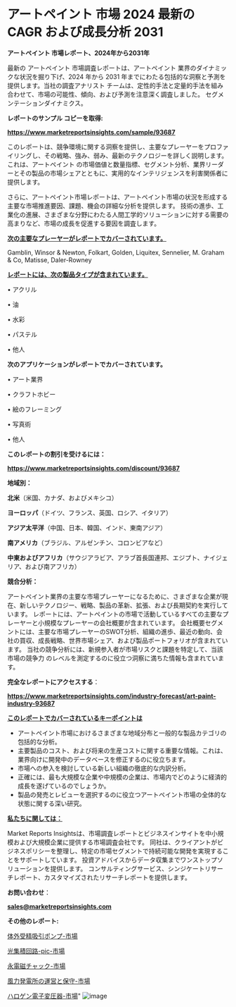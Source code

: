 # アートペイント 市場 2024 最新の CAGR および成長分析 2031

<strong>アートペイント 市場レポート、2024年から2031年</strong>

最新の アートペイント 市場調査レポートは、アートペイント 業界のダイナミックな状況を掘り下げ、2024 年から 2031 年までにわたる包括的な洞察と予測を提供します。当社の調査アナリスト チームは、定性的手法と定量的手法を組み合わせて、市場の可能性、傾向、および予測を注意深く調査しました。 セグメンテーションダイナミクス。



<strong>レポートのサンプル コピーを取得:</strong> <a href=https://www.marketreportsinsights.com/sample/93687>

<strong><u>https://www.marketreportsinsights.com/sample/93687</u></strong></a>

このレポートは、競争環境に関する洞察を提供し、主要なプレーヤーをプロファイリングし、その戦略、強み、弱み、最新のテクノロジーを詳しく説明します。 これは、アートペイント の市場価値と数量指標、セグメント分析、業界リーダーとその製品の市場シェアとともに、実用的なインテリジェンスを利害関係者に提供します。

さらに、アートペイント市場レポートは、アートペイント市場の状況を形成する主要な市場推進要因、課題、機会の詳細な分析を提供します。 技術の進歩、工業化の進展、さまざまな分野にわたる人間工学的ソリューションに対する需要の高まりなど、市場の成長を促進する要因を調査します。



<strong><u>次の主要なプレーヤーがレポートでカバーされています。</u></strong>

Gamblin, Winsor & Newton, Folkart, Golden, Liquitex, Sennelier, M. Graham & Co, Matisse, Daler-Rowney



<strong><u><b>レポートには、次の製品タイプが含まれています。</b></u></strong>

• アクリル

• 油

• 水彩

• パステル

• 他人



<strong><b>次のアプリケーションがレポートでカバーされています。</b></strong>

• アート業界

• クラフトホビー

• 絵のフレーミング

• 写真術

• 他人



<strong><b>このレポートの割引を受けるには：</b></strong><a href=https://www.marketreportsinsights.com/discount/93687>

<strong><u>https://www.marketreportsinsights.com/discount/93687</u></strong></a>



<strong>地域別：</strong>



<strong>北米</strong>（米国、カナダ、およびメキシコ）



<strong>ヨーロッパ</strong>（ドイツ、フランス、英国、ロシア、イタリア）



<strong>アジア太平洋</strong>（中国、日本、韓国、インド、東南アジア）



<strong>南アメリカ</strong>（ブラジル、アルゼンチン、コロンビアなど）



<strong>中東およびアフリカ</strong>（サウジアラビア、アラブ首長国連邦、エジプト、ナイジェリア、および南アフリカ）



<strong>競合分析：</strong>

アートペイント業界の主要な市場プレーヤーになるために、さまざまな企業が現在、新しいテクノロジー、戦略、製品の革新、拡張、および長期契約を実行しています。 レポートには、アートペイントの市場で活動しているすべての主要なプレーヤーと小規模なプレーヤーの会社概要が含まれています。 会社概要セグメントには、主要な市場プレーヤーのSWOT分析、組織の進歩、最近の動向、会社の買収、成長戦略、世界市場シェア、および製品ポートフォリオが含まれています。 当社の競争分析には、新規参入者が市場リスクと課題を特定して、当該市場の競争力 のレベルを測定するのに役立つ洞察に満ちた情報も含まれています。



<strong>完全なレポートにアクセスする</strong>：

<a href=https://www.marketreportsinsights.com/industry-forecast/art-paint-industry-93687>

<strong><u>https://www.marketreportsinsights.com/industry-forecast/art-paint-industry-93687</u></strong></a>



<strong><u><b>このレポートでカバーされているキーポイントは</b></u></strong>
<ul>
  <li>アートペイント市場におけるさまざまな地域分布と一般的な製品カテゴリの包括的な分析。</li>
  <li>主要製品のコスト、および将来の生産コストに関する重要な情報。これは、業界向けに開発中のデータベースを修正するのに役立ちます。</li>
  <li>市場への参入を検討している新しい組織の徹底的な内訳分析。</li>
  <li>正確には、最も大規模な企業や中規模の企業は、市場内でどのように経済的成長を遂げているのでしょうか。</li>
  <li>製品の発売とレビューを選択するのに役立つアートペイント市場の全体的な状態に関する深い研究。</li>
</ul>


<strong><u><b>私たちに関しては：</b></u></strong>

Market Reports Insightsは、市場調査レポートとビジネスインサイトを中小規模および大規模企業に提供する市場調査会社です。 同社は、クライアントがビジネスポリシーを整理し、特定の市場セグメントで持続可能な開発を実現することをサポートしています。 投資アドバイスからデータ収集までワンストップソリューションを提供します。 コンサルティングサービス、シンジケートリサーチレポート、カスタマイズされたリサーチレポートを提供します。



<strong><b>お問い合わせ</b></strong>：

<a href=mailto:sales@marketreportsinsights.com>

<strong><u>sales@marketreportsinsights.com</u></strong></a>



<strong>その他のレポート:</strong>

<a href=https://www.linkedin.com/pulse/体外受精吸引ポンプ-市場-2023-最新の-cagr-および成長分析-2030-4oamf/>体外受精吸引ポンプ-市場</a>

<a href=https://www.linkedin.com/pulse/光集積回路-pic-市場-2023-推進要因と成長機会-2030-pr-news-hub-d5b0f/>光集積回路-pic-市場</a>

<a href=https://www.linkedin.com/pulse/永電磁チャック-市場-2023-swot-分析と最新イノベーション-2030-2l7ef/>永電磁チャック-市場</a>

<a href=https://www.linkedin.com/pulse/風力発電所の運営と保守-市場-2030-年までの需要に焦点を当てた-2023-3tnyf/>風力発電所の運営と保守-市場</a>

<a href=https://www.linkedin.com/pulse/ハロゲン電子変圧器-市場-2023-最新の-cagr-および成長分析-2030-chwsf/>ハロゲン電子変圧器-市場</a>"
![image](https://github.com/gayatriri2/Market-Trends/assets/166717496/1b908375-04f3-47e0-bf93-2944ae2cc81c)
